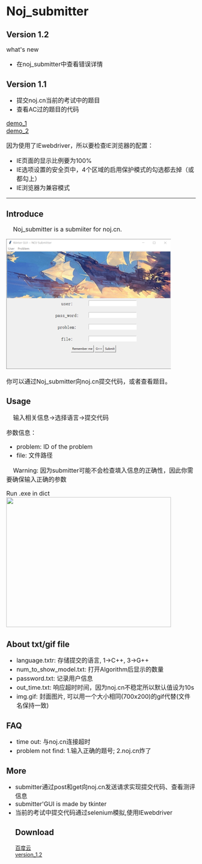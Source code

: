 <font size = 6>Noj_submitter</font>
-------
<h2>Version 1.2</h2>
<font size = 3>
what's new
<ul>
    <li> 在noj_submitter中查看错误详情</li>
</ul>   
</font>

<h2>Version 1.1</h2>
<font size = 3>
<ul>
    <li> 提交noj.cn当前的考试中的题目<br/>
    </li>
    <li>查看AC过的题目的代码  <br/>
    </li>
</ul>

[demo_1](https://github.com/Anlarry/Noj_submitter/blob/master/Noj_submitter_v1.1/demo/cur_contest_demo.mht)  
[demo_2](https://github.com/Anlarry/Noj_submitter/blob/master/Noj_submitter_v1.1/demo/view_src_demo.mht)

因为使用了IEwebdriver，所以要检查IE浏览器的配置：
<ul>
    <li> IE页面的显示比例要为100%  </li>
    <li>IE选项设置的安全页中，4个区域的启用保护模式的勾选都去掉（或都勾上）</li>
    <li>IE浏览器为兼容模式</li>
</ul>
</font>  

---------
<h2>Introduce</h2>
<font size = 3>
&nbsp;&nbsp;&nbsp; Noj_submitter is a submiiter for noj.cn.  

<img src = "https://raw.githubusercontent.com/Anlarry/Noj_submitter/master/RealseNote/over_view.png" width="438" height = "345"></img>

你可以通过Noj_submitter向noj.cn提交代码，或者查看题目。
</font>

<h2>Usage</h2>
<font size = 3>
&nbsp;&nbsp;&nbsp; 输入相关信息->选择语言->提交代码

参数信息：  
<ul>
    <li>problem: ID of the problem  </li>
    <li>file: 文件路径</li>
</ul>
&nbsp;&nbsp;&nbsp; Warning: 因为submitter可能不会检查填入信息的正确性，因此你需要确保输入正确的参数

Run .exe in dict  
<img src = "https://github.com/Anlarry/Noj_submitter/blob/master/RealseNote/demo.gif" width="438" height = "345"></img>
<!-- <iframe height=438 width=345 src="demo.mp4"></iframe> -->

</font>

<h2>About txt/gif file</h2>
<font size = 3>
<ul>
    <li>language.txtr: 存储提交的语言, 1->C++, 3->G++</li>
    <li>num_to_show_model.txt: 打开Algorithm后显示的数量</li>
    <li>password.txt: 记录用户信息</li>
    <li>out_time.txt: 响应超时时间，因为noj.cn不稳定所以默认值设为10s</li>
    <li>img.gif: 封面图片, 可以用一个大小相同(700x200)的gif代替(文件名保持一致)</li>
</ul>
</font>
 
<h2>FAQ</h2>
<font size = 3>
<ul>
    <li>time out: 与noj.cn连接超时</li>
    <li>problem not find: 1.输入正确的题号; 2.noj.cn炸了</li>
</ul>
</font>


<h2>More</h2>
<font size = 3>
<ul>
<li>submitter通过post和get向noj.cn发送请求实现提交代码、查看测评信息</li>
<li>submitter'GUI is made by tkinter</li>
<li>当前的考试中提交代码通过selenium模拟,使用IEwebdriver</li>
<rl>
</font>

<h2>Download</h2>

[百度云](https://pan.baidu.com/s/1sDLWSIbt4vZRla0YlBROMg)  
[version_1.2](https://github.com/Anlarry/Noj_submitter/blob/master/dist_v1.2.zip)
